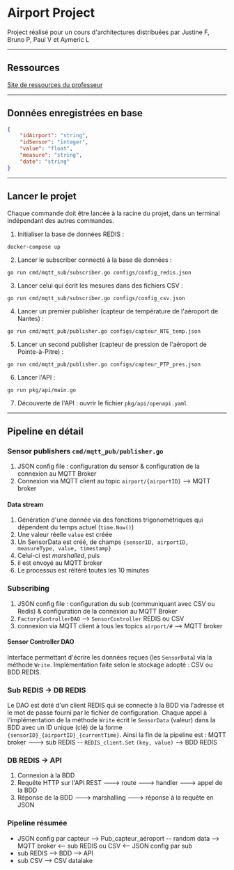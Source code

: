 # Airport Project

Project réalisé pour un cours d'architectures distribuées par Justine F, Bruno P, Paul V et Aymeric L

------

## Ressources

[Site de ressources du professeur](https://www.laurent-guerin.fr/golang)

------

## Données enregistrées en base

```json
{
    "idAirport": "string",
    "idSensor": "integer",
    "value": "float",
    "measure": "string",
    "date": "string"
}
```

------

## Lancer le projet
Chaque commande doit être lancée à la racine du projet, dans un terminal indépendant des autres commandes. 
1. Initialiser la base de données REDIS :
```shell
docker-compose up
```
2. Lancer le subscriber connecté à la base de données :
```shell
go run cmd/mqtt_sub/subscriber.go configs/config_redis.json
```
3. Lancer celui qui écrit les mesures dans des fichiers CSV :
```shell
go run cmd/mqtt_sub/subscriber.go configs/config_csv.json
```
4. Lancer un premier publisher (capteur de température de l'aéroport de Nantes) :
```shell
go run cmd/mqtt_pub/publisher.go configs/capteur_NTE_temp.json
```
5. Lancer un second publisher (capteur de pression de l'aéroport de Pointe-à-Pitre) :
```shell
go run cmd/mqtt_pub/publisher.go configs/capteur_PTP_pres.json
```
6. Lancer l'API :
```shell
go run pkg/api/main.go
```
7. Découverte de l'API : ouvrir le fichier `pkg/api/openapi.yaml`

------

## Pipeline en détail

### Sensor publishers `cmd/mqtt_pub/publisher.go`
1. JSON config file : configuration du sensor & configuration de la connexion au MQTT Broker 
2. Connexion via MQTT client au topic `airport/{airportID}` --> MQTT broker
#### Data stream
1. Génération d'une donnée via des fonctions trigonométriques qui dépendent du temps actuel (`time.Now()`)
2. Une valeur réelle `value` est créée
3. Un SensorData est créé, de champs `{sensorID, airportID, measureType, value, timestamp}` 
4. Celui-ci est _marshalled_, puis
5. il est envoyé au MQTT broker
6. Le processus est réitéré toutes les 10 minutes

### Subscribing
1. JSON config file : configuration du sub (communiquant avec CSV ou Redis) & configuration de la connexion au MQTT Broker 
2. `FactoryControllerDAO` --> `SensorController` REDIS ou CSV
3. connexion via MQTT client à tous les topics `airport/#` --> MQTT broker
#### Sensor Controller DAO
Interface permettant d'écrire les données reçues (les `SensorData`) via la méthode `Write`. Implémentation faite selon le stockage adopté : CSV ou BDD REDIS.

### Sub REDIS -> DB REDIS
Le DAO est doté d'un client REDIS qui se connecte à la BDD via l'adresse et le mot de passe fourni par le fichier de configuration.
Chaque appel à l'implémentation de la méthode `Write` écrit le `SensorData` (valeur) dans la BDD avec un ID unique (clé) de la forme `{sensorID}_{airportID}_{currentTime}`.
Ainsi la fin de la pipeline est :
MQTT broker ---> sub REDIS -- `REDIS_client.Set` `(key, value)` --> BDD REDIS

### DB REDIS -> API
1. Connexion à la BDD
2. Requête HTTP sur l'API REST ---> route ---> handler ---> appel de la BDD
3. Réponse de la BDD ---> marshalling ---> réponse à la requête en JSON

### Pipeline résumée
- JSON config par capteur --> Pub_capteur_aéroport -- random data --> MQTT broker <-- sub REDIS ou CSV <-- JSON config par sub
- sub REDIS --> BDD --> API
- sub CSV --> CSV datalake